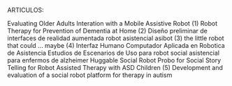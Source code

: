ARTICULOS:

Evaluating Older Adults Interation with a Mobile Assistive Robot	(1)
Robot Therapy for Prevention of Dementia at Home    (2)
Diseño preliminar de interfaces de realidad aumentada robot asistencial asibot  (3)
the little robot that could ... maybe (4)
Interfaz Humano Computador Aplicada en Robotica de Asistencia
Estudios de Escenarios de Uso para robot social asistencial para enfermos de alzheimer
Huggable Social Robot Probo for Social Story Telling for Robot Assisted Therapy with ASD Children (5)
Development and evaluation of a social robot platform for therapy in autism
